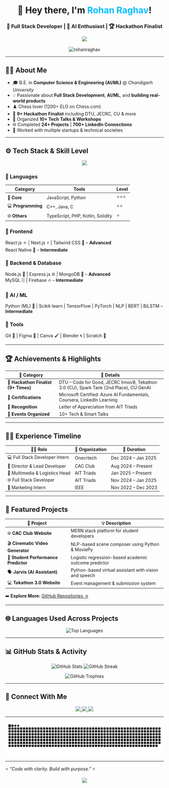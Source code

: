 <h1 align="center">👋 Hey there, I'm <span style="color:#00bfff;">Rohan Raghav</span>!</h1>
<h3 align="center">🚀 Full Stack Developer | 🤖 AI Enthusiast | 🏆 Hackathon Finalist</h3>

<p align="center">
  <img src="https://readme-typing-svg.demolab.com?font=Poppins&size=25&pause=1000&color=00BFFF&center=true&vCenter=true&width=600&lines=Full+Stack+Developer;AI%2FML+Enthusiast;Hackathon+Finalist;Always+Learning+New+Things!"/>
</p>

<p align="center">
  <img src="https://komarev.com/ghpvc/?username=RohanRaghav&label=Profile%20views&color=0e75b6&style=flat" alt="rohanraghav" />
</p>

---

## 🧑‍💻 About Me

- 🎓 B.E. in **Computer Science & Engineering (AI/ML)** @ *Chandigarh University*  
- 💡 Passionate about **Full Stack Development**, **AI/ML**, and **building real-world products**  
- ♟️ Chess lover (1200+ ELO on Chess.com)  
- 🚀 **9+ Hackathon Finalist** including DTU, JECRC, CU & more  
- 🎤 Organized **10+ Tech Talks & Workshops**  
- 🌐 Completed **24+ Projects** | **700+ LinkedIn Connections**  
- 💼 Worked with multiple startups & technical societies  

---

## ⚙️ Tech Stack & Skill Level

<p align="center">
  <img src="https://skillicons.dev/icons?i=js,py,cpp,java,ts,php,html,css,react,next,tailwind,express,nodejs,mongodb,mysql,firebase,git,figma,blender" />
</p>

### 🧠 Languages
| Category | Tools | Level |
|-----------|--------|-------|
| 🚀 **Core** | JavaScript, Python | ⭐⭐⭐ |
| 💻 **Programming** | C++, Java, C | ⭐⭐ |
| 🌐 **Others** | TypeScript, PHP, Kotlin, Solidity | ⭐ |

### 🎨 Frontend
React.js ⚛️ | Next.js ⚡ | Tailwind CSS 🌈 – **Advanced**  
React Native 📱 – **Intermediate**

### 🧩 Backend & Database
Node.js 🚀 | Express.js 🌐 | MongoDB 🍃 – **Advanced**  
MySQL 🗄️ | Firebase 🔥 – **Intermediate**

### 🤖 AI / ML
Python (ML) 🧠 | Scikit-learn | TensorFlow | PyTorch | NLP | BERT | BiLSTM – **Intermediate**

### 🧰 Tools
Git 🧩 | Figma 🎨 | Canva 🖌️ | Blender 🌀 | Scratch 👾

---

## 🏆 Achievements & Highlights

| 🏅 Category | 💫 Details |
|--------------|-------------|
| 🥇 **Hackathon Finalist (9+ Times)** | DTU – Code for Good, JECRC Innov8, Tekathon 3.0 (CU), Spark Tank (2nd Place), CU GenAI |
| 📜 **Certifications** | Microsoft Certified: Azure AI Fundamentals, Coursera, LinkedIn Learning |
| 💬 **Recognition** | Letter of Appreciation from AIT Triads |
| 🎯 **Events Organized** | 10+ Tech & Smart Talks |

---

## 👨‍💼 Experience Timeline

| 🧑‍💼 Role | 🏢 Organization | 📅 Duration |
|------------|----------------|-------------|
| 💻 Full Stack Developer Intern | Onecrtech | Dec 2024 – Jan 2025 |
| 🧭 Director & Lead Developer | CAC Club | Aug 2024 – Present |
| 🎥 Multimedia & Logistics Head | AIT Triads | Jan 2025 – Present |
| 🌐 Full Stack Developer | AIT Triads | Nov 2024 – Jan 2025 |
| 📣 Marketing Intern | IEEE | Nov 2022 – Dec 2023 |

---

## 🚀 Featured Projects

| 🔧 Project | 💡 Description |
|-------------|----------------|
| 🌐 **CAC Club Website** | MERN stack platform for student developers |
| 🎬 **Cinematic Video Generator** | NLP-based scene composer using Python & MoviePy |
| 🧠 **Student Performance Predictor** | Logistic regression-based academic outcome predictor |
| 🗣️ **Jarvis (AI Assistant)** | Python-based virtual assistant with vision and speech |
| 💻 **Tekathon 3.0 Website** | Event management & submission system |

➡️ **Explore More:** [GitHub Repositories →](https://github.com/RohanRaghav?tab=repositories)

---

## 🌐 Languages Used Across Projects

<p align="center">
  <img src="https://github-readme-stats.vercel.app/api/top-langs/?username=RohanRaghav&layout=compact&langs_count=10&theme=radical" alt="Top Languages" />
</p>

---

## 📊 GitHub Stats & Activity

<p align="center">
  <img src="https://github-readme-stats.vercel.app/api?username=RohanRaghav&show_icons=true&theme=radical" height="165" alt="GitHub Stats" />
  <img src="https://github-readme-streak-stats.herokuapp.com?user=RohanRaghav&theme=radical&date_format=M%20j%5B%2C%20Y%5D" height="165" alt="GitHub Streak" />
</p>

<p align="center">
  <img src="https://github-profile-trophy.vercel.app/?username=RohanRaghav&theme=radical&no-frame=true&margin-w=10&row=1" alt="GitHub Trophies" />
</p>

---

## 🤝 Connect With Me

<p align="center">
  <a href="https://www.linkedin.com/in/rohan-raghav-b0b07a24a">
    <img src="https://img.shields.io/badge/LinkedIn-%230077B5.svg?&style=for-the-badge&logo=linkedin&logoColor=white" />
  </a>
  <a href="https://github.com/RohanRaghav">
    <img src="https://img.shields.io/badge/GitHub-100000?style=for-the-badge&logo=github&logoColor=white" />
  </a>
  <a href="https://profile-two-kohl.vercel.app">
    <img src="https://img.shields.io/badge/Portfolio-%23000000.svg?&style=for-the-badge&logo=vercel&logoColor=white" />
  </a>
</p>

---

<p align="center">
  <img src="https://raw.githubusercontent.com/Platane/snk/output/github-contribution-grid-snake.svg" alt="snake animation" />
</p>

---

⭐ *“Code with clarity. Build with purpose.”* ⚡  
<p align="center">
  <img src="https://readme-typing-svg.demolab.com?font=Fira+Code&pause=1000&color=F75C7E&width=435&lines=Made+with+❤️+by+Rohan+Raghav" />
</p>
